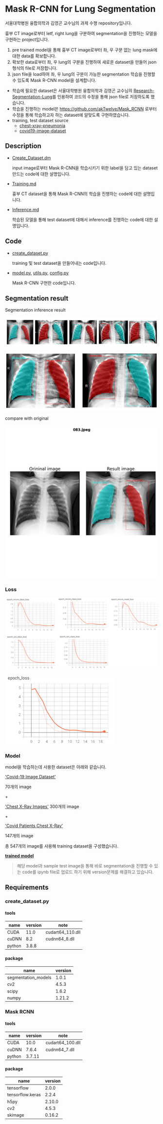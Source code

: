 # Mask R-CNN for Lung Segmentation

서울대학병원 융합의학과 김영곤 교수님의 과제 수행 repository입니다.

흉부 CT image로부터 letf, right lung을 구분하여 segmentation을 진행하는 모델을 구현하는 project입니다.

1. pre trained model을 통해 흉부 CT image로부터 좌, 우 구분 없는 lung mask에 대한 data를 확보합니다.
2. 확보한 data로부터 좌, 우 lung의 구분을 진행하여 새로운 dataset을 만들어 json형식의 file로 저장합니다.
3. json file을 load하여 좌, 우 lung의 구분이 가능한 segmentation 학습을 진행할 수 있도록 Mask R-CNN model을 설계합니다.



- 학습에 필요한 dataset은 서울대학병원 융합의학과 김영곤 교수님의 [Research-Segmentation-Lung](https://github.com/younggon2/Research-Segmentation-Lung-CXR-COVID19)를 인용하여 코드의 수정을 통해  json file로 저장하도록 했습니다.
- 학습을 진행하는 model은  https://github.com/akTwelve/Mask_RCNN 로부터 수정을 통해 학습하고자 하는 dataset에 알맞도록 구현하였습니다.
- training, test dataset source
  - [chest-xray-pneumonia](https://www.kaggle.com/paultimothymooney/chest-xray-pneumonia)
  - [covid19-image-dataset](https://www.kaggle.com/pranavraikokte/covid19-image-dataset)






## Description

- [Create_Dataset.dm](https://github.com/HibernationNo1/assignment-Segmented_Lung/blob/master/description/Create%20Dataset.md)

  input image로부터 Mask R-CNN을 학습시키기 위한 label을 담고 있는 dataset 만드는 code에 대한 설명입니다.

- [Training.md](https://github.com/HibernationNo1/assignment-Segmented_Lung/blob/master/description/Training.md)

  흉부 CT dataset을 통해 Mask R-CNN의 학습을 진행하는 code에 대한 설명입니다.

- [Inference.md](https://github.com/HibernationNo1/assignment-Segmented_Lung/blob/master/description/Inference.md)

  학습된 모델을 통해 test dataset에 대해서 inference를 진행하는 code에 대한 설명입니다.



## Code

- [create_dataset.py](https://github.com/HibernationNo1/assignment-Segmented_Lung/blob/master/code/create_dataset/create_dataset.py)

  training 및 test dataset을 만들어내는 code입니다.

- [model.py](https://github.com/HibernationNo1/assignment-Segmented_Lung/blob/master/code/mask_rcnn/model.py), [utils.py](https://github.com/HibernationNo1/assignment-Segmented_Lung/blob/master/code/mask_rcnn/utils.py), [config.py](https://github.com/HibernationNo1/assignment-Segmented_Lung/blob/master/code/mask_rcnn/config.py)

  Mask R-CNN 구현한 code입니다.

  



## Segmentation result

Segmentation inference result

![](https://github.com/HibernationNo1/assignment-Segmented_Lung/blob/master/image/r5.png?raw=true)

![](https://github.com/HibernationNo1/assignment-Segmented_Lung/blob/master/image/r6.png?raw=true)



compare with original

![](https://github.com/HibernationNo1/assignment-Segmented_Lung/blob/master/image/r1.png?raw=true)

### Loss

![](https://github.com/HibernationNo1/assignment-Segmented_Lung/blob/master/image/loss.png?raw=true)





![](https://github.com/HibernationNo1/assignment-Segmented_Lung/blob/master/image/loss_1.png?raw=true)



### Model

model을 학습하는데 사용한 dataset은 아래와 같습니다.

['Covid-19 Image Dataset'](https://www.kaggle.com/pranavraikokte/covid19-image-dataset)

70개의 image

\+

['Chest X-Ray Images'](https://www.kaggle.com/paultimothymooney/chest-xray-pneumonia)
300개의 image

\+

['Covid Patients Chest X-Ray'](https://www.kaggle.com/ankitachoudhury01/covid-patients-chest-xray)

147개의 image

총 547개의 image를 사용해 training dataset을 구성했습니다.



[**trained model**](https://github.com/HibernationNo1/assignment-Segmented_Lung/blob/master/model_mask-rcnn/lungs_model/mask_rcnn__lungs_0000.h5)

> 해당 model과 sample test image을 통해 바로 segmentation을 진행할 수 있는 code를 ipynb file로 업로드 하기 위해 version문제를 해결하고 있습니다.





## Requirements

### create_dataset.py

#### tools

| name   | version | note             |
| ------ | ------- | ---------------- |
| CUDA   | 11.0    | cudart64_110.dll |
| cuDNN  | 8.2     | cudnn64_8.dll    |
| python | 3.8.8   |                  |

#### package

| name                | version |
| ------------------- | ------- |
| segmentation_models | 1.0.1   |
| cv2                 | 4.5.3   |
| scipy               | 1.6.2   |
| numpy               | 1.21.2  |



### Mask RCNN

#### tools

| name   | version | note             |
| ------ | ------- | ---------------- |
| CUDA   | 10.0    | cudart64_100.dll |
| cuDNN  | 7.6.4   | cudnn64_7.dll    |
| python | 3.7.11  |                  |

#### package

| name             | version |
| ---------------- | ------- |
| tensorflow       | 2.0.0   |
| tensorflow.keras | 2.2.4   |
| h5py             | 2.10.0  |
| cv2              | 4.5.3   |
| skimage          | 0.16.2  |



